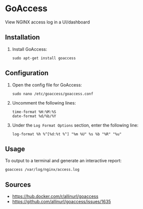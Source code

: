 # GoAccess
View NGINX access log in a UI/dashboard

## Installation
1. Install GoAccess:
    ```
    sudo apt-get install goaccess
    ```

## Configuration
1. Open the config file for GoAccess:
    ```
    sudo nano /etc/goaccess/goaccess.conf
    ```
2. Uncomment the following lines:
    ```
    time-format %H:%M:%S
    date-format %d/%b/%Y
    ```
3. Under the `Log Format Options` section, enter the following line:
    ```
    log-format %h %^[%d:%t %^] "%m %U" %s %b "%R" "%u"
    ```
    
## Usage
To output to a terminal and generate an interactive report:
```
goaccess /var/log/nginx/access.log
```

## Sources
* https://hub.docker.com/r/allinurl/goaccess
* https://github.com/allinurl/goaccess/issues/1635